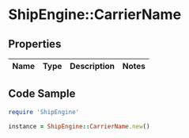 # ShipEngine::CarrierName

## Properties

Name | Type | Description | Notes
------------ | ------------- | ------------- | -------------

## Code Sample

```ruby
require 'ShipEngine'

instance = ShipEngine::CarrierName.new()
```


